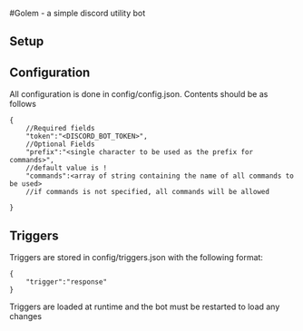 #Golem - a simple discord utility bot
## Setup
## Configuration
All configuration is done in config/config.json. Contents should be as follows
```
{
	//Required fields
	"token":"<DISCORD_BOT_TOKEN>",
	//Optional Fields
	"prefix":"<single character to be used as the prefix for commands>",
	//default value is !
	"commands":<array of string containing the name of all commands to be used>
	//if commands is not specified, all commands will be allowed

}
```
## Triggers
Triggers are stored in config/triggers.json with the following format:
```
{
	"trigger":"response"
}
```
Triggers are loaded at runtime and the bot must be restarted to load any changes

